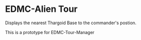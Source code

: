 # EDMC-Alien Tour

Displays the nearest Thargoid Base to the commander's postion. 

This is a prototype for EDMC-Tour-Manager
